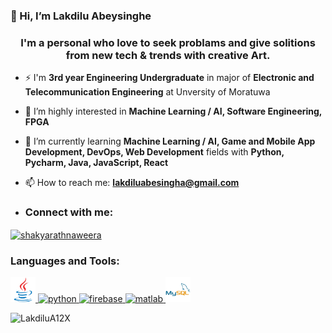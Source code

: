 ### 👋 Hi, I’m Lakdilu Abeysinghe

<h3 align="center"> I'm a personal who love to seek problams and give solitions from new tech & trends with creative Art. </h3>

- ⚡ I'm **3rd year Engineering Undergraduate** in major of **Electronic and Telecommunication Engineering** at Unversity of Moratuwa

- 👀 I’m highly interested in **Machine Learning / AI, Software Engineering, FPGA**

- 🌱 I’m currently learning **Machine Learning / AI, Game and Mobile App Development, DevOps, Web Development** fields with **Python, Pycharm, Java, JavaScript, React**

- 📫 How to reach me: **lakdiluabesingha@gmail.com**

- <h3 align="left">Connect with me:</h3>
<p align="left">
<a href="https://www.linkedin.com/in/lakdilu-abesingha-311396213/" target="blank"><img align="center" src="https://raw.githubusercontent.com/rahuldkjain/github-profile-readme-generator/master/src/images/icons/Social/linked-in-alt.svg" alt="shakyarathnaweera" height="30" width="40" /></a> <ion-icon name="earth-outline"></ion-icon>
</p>

<h3 align="left">Languages and Tools:</h3>
<p align="left"> <a href="https://www.java.com" target="_blank" rel="noreferrer"> <img src="https://raw.githubusercontent.com/devicons/devicon/master/icons/java/java-original.svg" alt="java" width="40" height="40"/> </a> <a href="https://www.python.com" target="_blank" rel="noreferrer"> <img src="https://github.com/yurijserrano/Github-Profile-Readme-Logos/blob/master/programming%20languages/python.svg" alt="python" width="40" height="40"/> </a> <a href="https://firebase.google.com/" target="_blank" rel="noreferrer"> <img src="https://www.vectorlogo.zone/logos/firebase/firebase-icon.svg" alt="firebase" width="40" height="40"/> </a> <a href="https://www.mathworks.com/" target="_blank" rel="noreferrer"> <img src="https://upload.wikimedia.org/wikipedia/commons/2/21/Matlab_Logo.png" alt="matlab" width="40" height="40"/> </a> <a href="https://www.mysql.com/" target="_blank" rel="noreferrer"> <img src="https://raw.githubusercontent.com/devicons/devicon/master/icons/mysql/mysql-original-wordmark.svg" alt="mysql" width="40" height="40"/> </a> </p>

<p align="left"> <img src="https://komarev.com/ghpvc/?username=LakdiluA12X&label=Profile%20views&color=4CC417&style=for-the-badge" alt="LakdiluA12X" /> </p>


<!---
LakdiluA12X/LakdiluA12X is a ✨ special ✨ repository because its `README.md` (this file) appears on your GitHub profile.
You can click the Preview link to take a look at your changes.
--->
